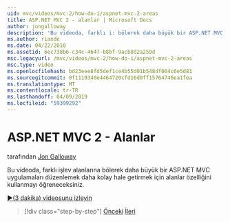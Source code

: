 ```yaml
---
uid: mvc/videos/mvc-2/how-do-i/aspnet-mvc-2-areas
title: ASP.NET MVC 2 - alanlar | Microsoft Docs
author: jongalloway
description: 'Bu videoda, farklı i: bölerek daha büyük bir ASP.NET MVC uygulamaları düzenlemek daha kolay hale getirmek için alanları bu özelliği kullanmak öğreneceksiniz...'
ms.author: riande
ms.date: 04/22/2010
ms.assetid: 6ec738b6-c34c-4647-b8bf-9acb8d2a259d
msc.legacyurl: /mvc/videos/mvc-2/how-do-i/aspnet-mvc-2-areas
msc.type: video
ms.openlocfilehash: bd23eee8fd5def1ce4b55d01b548df004c6e5d81
ms.sourcegitcommit: 0f1119340e4464720cfd16d0ff15764746ea1fea
ms.translationtype: MT
ms.contentlocale: tr-TR
ms.lasthandoff: 04/09/2019
ms.locfileid: "59399292"
---
```

# <a name="aspnet-mvc-2---areas"></a>ASP.NET MVC 2 - Alanlar

tarafından [Jon Galloway](https://github.com/jongalloway)

Bu videoda, farklı işlev alanlarına bölerek daha büyük bir ASP.NET MVC uygulamaları düzenlemek daha kolay hale getirmek için alanlar özelliğini kullanmayı öğreneceksiniz.

[&#9654;(3 dakika) videosunu izleyin](https://channel9.msdn.com/Blogs/ASP-NET-Site-Videos/aspnet-mvc-2-areas)

> [!div class="step-by-step"]
> [Önceki](mvc2-template-customization.md)
> [İleri](aspnet-mvc-2-render-action.md)
